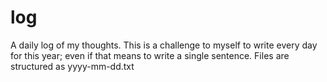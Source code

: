 # log
A daily log of my thoughts. This is a challenge to myself to write every day for this year; even if that means to write a single sentence. Files are structured as yyyy-mm-dd.txt
